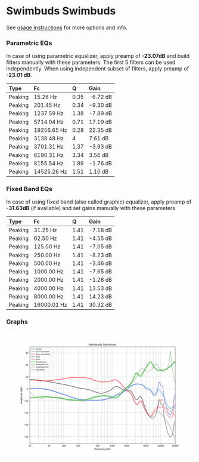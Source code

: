 # Swimbuds Swimbuds
See [usage instructions](https://github.com/jaakkopasanen/AutoEq#usage) for more options and info.

### Parametric EQs
In case of using parametric equalizer, apply preamp of **-23.07dB** and build filters manually
with these parameters. The first 5 filters can be used independently.
When using independent subset of filters, apply preamp of **-23.01 dB**.

| Type    | Fc          |    Q | Gain     |
|:--------|:------------|:-----|:---------|
| Peaking | 15.26 Hz    | 0.35 | -6.72 dB |
| Peaking | 201.45 Hz   | 0.34 | -9.30 dB |
| Peaking | 1237.59 Hz  | 1.38 | -7.89 dB |
| Peaking | 5714.04 Hz  | 0.71 | 17.19 dB |
| Peaking | 19256.65 Hz | 0.28 | 22.35 dB |
| Peaking | 3138.48 Hz  | 4    | 7.61 dB  |
| Peaking | 3701.31 Hz  | 1.37 | -3.93 dB |
| Peaking | 6190.31 Hz  | 3.34 | 3.56 dB  |
| Peaking | 8155.54 Hz  | 1.89 | -1.76 dB |
| Peaking | 14525.26 Hz | 1.51 | 1.10 dB  |

### Fixed Band EQs
In case of using fixed band (also called graphic) equalizer, apply preamp of **-31.63dB**
(if available) and set gains manually with these parameters.

| Type    | Fc          |    Q | Gain     |
|:--------|:------------|:-----|:---------|
| Peaking | 31.25 Hz    | 1.41 | -7.18 dB |
| Peaking | 62.50 Hz    | 1.41 | -4.55 dB |
| Peaking | 125.00 Hz   | 1.41 | -7.05 dB |
| Peaking | 250.00 Hz   | 1.41 | -8.23 dB |
| Peaking | 500.00 Hz   | 1.41 | -3.46 dB |
| Peaking | 1000.00 Hz  | 1.41 | -7.65 dB |
| Peaking | 2000.00 Hz  | 1.41 | -1.28 dB |
| Peaking | 4000.00 Hz  | 1.41 | 13.53 dB |
| Peaking | 8000.00 Hz  | 1.41 | 14.23 dB |
| Peaking | 16000.01 Hz | 1.41 | 30.32 dB |

### Graphs
![](./Swimbuds%20Swimbuds.png)